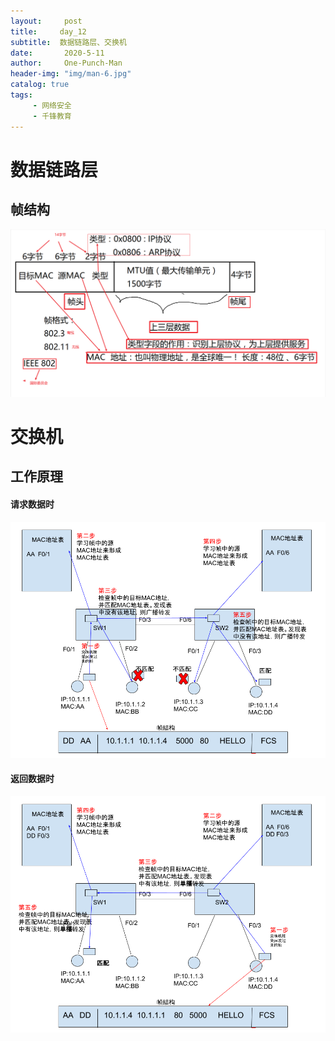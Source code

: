 ```yaml
---
layout:     post
title:     day_12
subtitle:  数据链路层、交换机
date:       2020-5-11
author:     One-Punch-Man
header-img: "img/man-6.jpg"
catalog: true
tags: 
     - 网络安全
     - 千锋教育
---
```


# 数据链路层

## 帧结构

![frame](\img\day_12_01.png)

# 交换机

## 工作原理

#### 请求数据时

![](\img\day_12_02.png)

#### 返回数据时

![](\img\day_12_03.png)